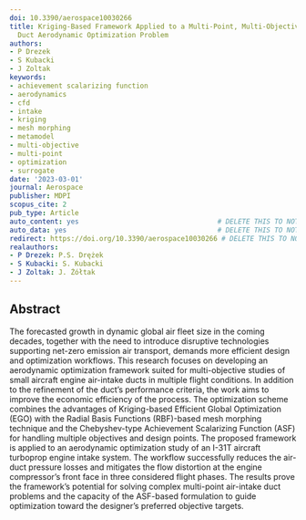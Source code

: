 ```yaml
---
doi: 10.3390/aerospace10030266
title: Kriging-Based Framework Applied to a Multi-Point, Multi-Objective Engine Air-Intake
  Duct Aerodynamic Optimization Problem
authors:
- P Drezek
- S Kubacki
- J Zoltak
keywords:
- achievement scalarizing function
- aerodynamics
- cfd
- intake
- kriging
- mesh morphing
- metamodel
- multi-objective
- multi-point
- optimization
- surrogate
date: '2023-03-01'
journal: Aerospace
publisher: MDPI
scopus_cite: 2
pub_type: Article
auto_content: yes                                  # DELETE THIS TO NOT AUTO GENERATE CONTENT
auto_data: yes                                     # DELETE THIS TO NOT AUTO GENERATE METADATA
redirect: https://doi.org/10.3390/aerospace10030266 # DELETE THIS TO NOT REDIRECT
realauthors:
- P Drezek: P.S. Drężek
- S Kubacki: S. Kubacki
- J Zoltak: J. Żółtak
---
```



## Abstract
The forecasted growth in dynamic global air fleet size in the coming decades, together with the need to introduce disruptive technologies supporting net-zero emission air transport, demands more efficient design and optimization workflows. This research focuses on developing an aerodynamic optimization framework suited for multi-objective studies of small aircraft engine air-intake ducts in multiple flight conditions. In addition to the refinement of the duct’s performance criteria, the work aims to improve the economic efficiency of the process. The optimization scheme combines the advantages of Kriging-based Efficient Global Optimization (EGO) with the Radial Basis Functions (RBF)-based mesh morphing technique and the Chebyshev-type Achievement Scalarizing Function (ASF) for handling multiple objectives and design points. The proposed framework is applied to an aerodynamic optimization study of an I-31T aircraft turboprop engine intake system. The workflow successfully reduces the air-duct pressure losses and mitigates the flow distortion at the engine compressor’s front face in three considered flight phases. The results prove the framework’s potential for solving complex multi-point air-intake duct problems and the capacity of the ASF-based formulation to guide optimization toward the designer’s preferred objective targets.
